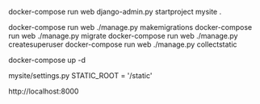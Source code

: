 docker-compose run web django-admin.py startproject mysite .

docker-compose run web ./manage.py makemigrations
docker-compose run web ./manage.py migrate
docker-compose run web ./manage.py createsuperuser
docker-compose run web ./manage.py collectstatic

docker-compose up -d

mysite/settings.py
 STATIC_ROOT = '/static'

http://localhost:8000 